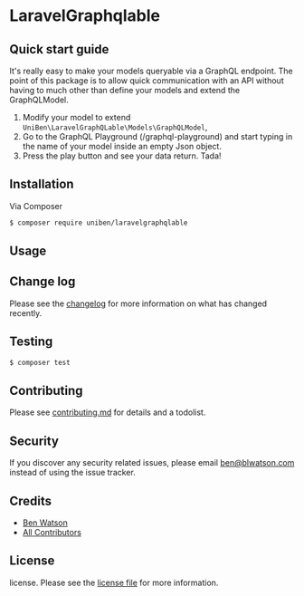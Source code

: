 LaravelGraphqlable
=== 

## Quick start guide

It's really easy to make your models queryable via  a GraphQL endpoint. The point of this package is to allow quick communication with an API without having to much other than define your models and extend the GraphQLModel.

1. Modify your model to extend `UniBen\LaravelGraphQLable\Models\GraphQLModel`,
2. Go to the GraphQL Playground (/graphql-playground) and start typing in the name of your model inside an empty Json object.
3. Press the play button and see your data return. Tada!

## Installation

Via Composer

``` bash
$ composer require uniben/laravelgraphqlable
```

## Usage

## Change log

Please see the [changelog](changelog.md) for more information on what has changed recently.

## Testing

``` bash
$ composer test
```

## Contributing

Please see [contributing.md](contributing.md) for details and a todolist.

## Security

If you discover any security related issues, please email ben@blwatson.com instead of using the issue tracker.

## Credits

- [Ben Watson][link-author]
- [All Contributors][link-contributors]

## License

license. Please see the [license file](license.md) for more information.

[ico-version]: https://img.shields.io/packagist/v/uniben/laravelgraphqlable.svg?style=flat-square
[ico-downloads]: https://img.shields.io/packagist/dt/uniben/laravelgraphqlable.svg?style=flat-square
[ico-travis]: https://img.shields.io/travis/uniben/laravelgraphqlable/master.svg?style=flat-square
[ico-styleci]: https://styleci.io/repos/12345678/shield

[link-packagist]: https://packagist.org/packages/uniben/laravelgraphqlable
[link-downloads]: https://packagist.org/packages/uniben/laravelgraphqlable
[link-travis]: https://travis-ci.org/uniben/laravelgraphqlable
[link-styleci]: https://styleci.io/repos/12345678
[link-author]: https://github.com/uniben
[link-contributors]: ../../contributors]
